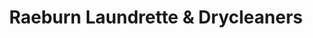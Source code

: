 ---
title: "Raeburn Laundrette & Drycleaners"
url: /edinburgh/raeburn-laundrette-and-drycleaners/
shop: laundry
---